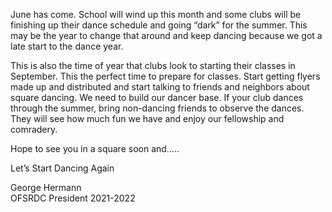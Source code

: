 June has come. School will wind up this month and some clubs will be finishing up their dance schedule and going “dark” for the summer. This may be the year to change that around and keep dancing because we got a late start to the dance year.

This is also the time of year that clubs look to starting their classes in September. This the perfect time to prepare for classes.  Start getting flyers made up and distributed and start talking to friends and neighbors about square dancing. We need to build our dancer base. If your club dances through the summer, bring non-dancing friends to observe the dances.  They will see how much fun we have and enjoy our fellowship and comradery. 
       
Hope to see you in a square soon and…..

Let’s Start Dancing Again

George Hermann   
OFSRDC President 2021-2022
